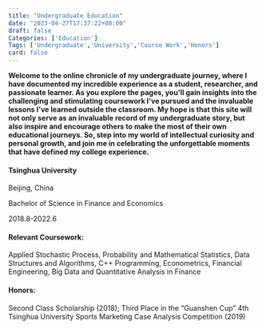 ```yaml
---
title: "Undergraduate Education"
date: "2023-04-27T17:37:22+08:00"
draft: false
Categories: ['Education']
Tags: ['Undergraduate','University','Course Work','Honors']
card: false
---
```


**Welcome to the online chronicle of my undergraduate journey, where I have documented my incredible experience as a student, researcher, and passionate learner.  As you explore the pages, you'll gain insights into the challenging and stimulating coursework I've pursued and the invaluable lessons I've learned outside the classroom.  My hope is that this site will not only serve as an invaluable record of my undergraduate story, but also inspire and encourage others to make the most of their own educational journeys.  So, step into my world of intellectual curiosity and personal growth, and join me in celebrating the unforgettable moments that have defined my college experience.**





#### Tsinghua University
Beijing, China  

Bachelor of Science in Finance and Economics  

2018.8-2022.6  
  
#### Relevant Coursework:
  Applied Stochastic Process, Probability and Mathematical Statistics, Data Structures and Algorithms, 
  C++ Programming, Econometrics, Financial Engineering, Big Data and Quantitative Analysis in Finance

#### Honors: 
  Second Class Scholarship (2018); 
  Third Place in the “Guanshen Cup” 4th Tsinghua University Sports Marketing Case Analysis Competition (2019)







